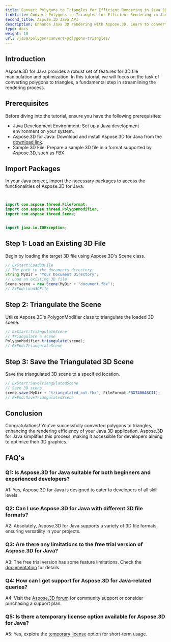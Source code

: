 ```yaml
---
title: Convert Polygons to Triangles for Efficient Rendering in Java 3D
linktitle: Convert Polygons to Triangles for Efficient Rendering in Java 3D
second_title: Aspose.3D Java API
description: Enhance Java 3D rendering with Aspose.3D. Learn to convert polygons to triangles for optimal performance. Download now for a seamless 3D development experience.
type: docs
weight: 10
url: /java/polygon/convert-polygons-triangles/
---
```

## Introduction

Aspose.3D for Java provides a robust set of features for 3D file manipulation and optimization. In this tutorial, we will focus on the task of converting polygons to triangles, a fundamental step in streamlining the rendering process.

## Prerequisites

Before diving into the tutorial, ensure you have the following prerequisites:

- Java Development Environment: Set up a Java development environment on your system.
- Aspose.3D for Java: Download and install Aspose.3D for Java from the [download link](https://releases.aspose.com/3d/java/).
- Sample 3D File: Prepare a sample 3D file in a format supported by Aspose.3D, such as FBX.

## Import Packages

In your Java project, import the necessary packages to access the functionalities of Aspose.3D for Java.

```java


import com.aspose.threed.FileFormat;
import com.aspose.threed.PolygonModifier;
import com.aspose.threed.Scene;


import java.io.IOException;
```

## Step 1: Load an Existing 3D File

Begin by loading the target 3D file using Aspose.3D's Scene class.

```java
// ExStart:Load3DFile
// The path to the documents directory.
String MyDir = "Your Document Directory";
// Load an existing 3D file
Scene scene = new Scene(MyDir + "document.fbx");
// ExEnd:Load3DFile
```

## Step 2: Triangulate the Scene

Utilize Aspose.3D's PolygonModifier class to triangulate the loaded 3D scene.

```java
// ExStart:TriangulateScene
// Triangulate a scene
PolygonModifier.triangulate(scene);
// ExEnd:TriangulateScene
```

## Step 3: Save the Triangulated 3D Scene

Save the triangulated 3D scene to a specified location.

```java
// ExStart:SaveTriangulatedScene
// Save 3D scene
scene.save(MyDir + "triangulated_out.fbx", FileFormat.FBX7400ASCII);
// ExEnd:SaveTriangulatedScene
```

## Conclusion

Congratulations! You've successfully converted polygons to triangles, enhancing the rendering efficiency of your Java 3D application. Aspose.3D for Java simplifies this process, making it accessible for developers aiming to optimize their 3D graphics.

## FAQ's

### Q1: Is Aspose.3D for Java suitable for both beginners and experienced developers?

A1: Yes, Aspose.3D for Java is designed to cater to developers of all skill levels.

### Q2: Can I use Aspose.3D for Java with different 3D file formats?

A2: Absolutely, Aspose.3D for Java supports a variety of 3D file formats, ensuring versatility in your projects.

### Q3: Are there any limitations to the free trial version of Aspose.3D for Java?

A3: The free trial version has some feature limitations. Check the [documentation](https://reference.aspose.com/3d/java/) for details.

### Q4: How can I get support for Aspose.3D for Java-related queries?

A4: Visit the [Aspose.3D forum](https://forum.aspose.com/c/3d/18) for community support or consider purchasing a support plan.

### Q5: Is there a temporary license option available for Aspose.3D for Java?

A5: Yes, explore the [temporary license](https://purchase.aspose.com/temporary-license/) option for short-term usage.
